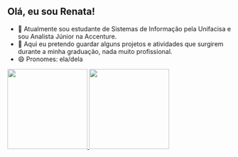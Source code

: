 ## Olá, eu sou Renata!

- 🔭 Atualmente sou estudante de Sistemas de Informação pela Unifacisa e sou Analista Júnior na Accenture.
- 👯 Aqui eu pretendo guardar alguns projetos e atividades que surgirem durante a minha graduação, nada muito profissional.
- 😄 Pronomes: ela/dela


<div>
  <a href="https://github.com/renataaleao">
  <img height="180em" src="https://github-readme-stats.vercel.app/api?username=renataaleao&show_icons=true&theme=dracula&include_all_commits=true&count_private=true"/>
  <img height="180em" src="https://github-readme-stats.vercel.app/api/top-langs/?username=renataaleao&layout=compact&langs_count=7&theme=dracula"/>
</div>
